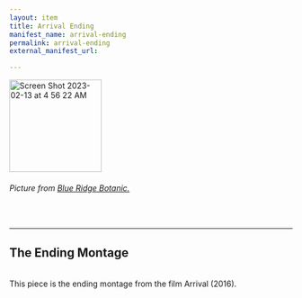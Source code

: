 ```yaml
---
layout: item
title: Arrival Ending
manifest_name: arrival-ending
permalink: arrival-ending
external_manifest_url: 

---
```

<!-- Add an essay or interpretive material below this line,
using HTML or markdown.  Do not modify this file above this line -->
<img width="164" alt="Screen Shot 2023-02-13 at 4 56 22 AM" src="https://user-images.githubusercontent.com/122332459/218439917-496b31c8-ffd7-413b-b6a7-d762c2f4fadc.png">
<h6> Picture from <a href="https://www.blueridgebotanic.com/blog/florilegium">Blue Ridge Botanic.</a></h6>
<br>
<hr>
<h2> The Ending Montage </h2>
<br>
This piece is the ending montage from the film Arrival (2016).
